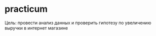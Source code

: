 # practicum
Цель: провести анализ данных и проверить гипотезу по увеличению выручки в интернет магазине
